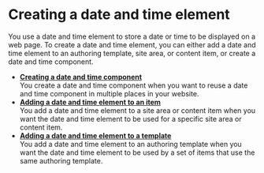 # Creating a date and time element


You use a date and time element to store a date or time to be displayed on a web page. To create a date and time element, you can either add a date and time element to an authoring template, site area, or content item, or create a date and time component.

-   **[Creating a date and time component](wcm_dev_elements_date-time_creating.md)**  
You create a date and time component when you want to reuse a date and time component in multiple places in your website.
-   **[Adding a date and time element to an item](wcm_dev_elements_date-time_adding.md)**  
You add a date and time element to a site area or content item when you want the date and time element to be used for a specific site area or content item.
-   **[Adding a date and time element to a template](wcm_dev_elements_date-time_add_template.md)**  
You add a date and time element to an authoring template when you want the date and time element to be used by a set of items that use the same authoring template.

